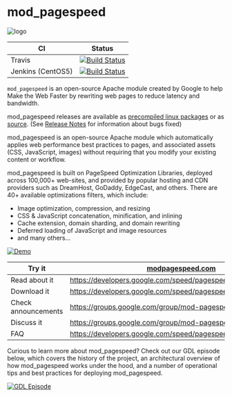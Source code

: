 # mod_pagespeed
![logo](https://storage.googleapis.com/icons.google.com.a.appspot.com/google-assets/branding/product_logos/_quantum/res-export/logo_pagespeed_192px_clr.svg)

|CI|Status|
|---|---|
|Travis|[![Build Status](https://travis-ci.org/pagespeed/mod_pagespeed.svg?branch=master)](https://travis-ci.org/pagespeed/mod_pagespeed)|
|Jenkins (CentOS5)|[![Build Status](http://104.154.17.78:8080/buildStatus/icon?job=mod_pagespeed)](http://104.154.17.78:8080/job/mod_pagespeed)|

`mod_pagespeed` is an open-source Apache module created by Google to help Make the Web Faster by rewriting web pages to reduce latency and bandwidth.

mod_pagespeed releases are available as [precompiled linux packages](https://developers.google.com/speed/pagespeed/module/download) or as [source](https://developers.google.com/speed/pagespeed/module/build_mod_pagespeed_from_source). (See [Release Notes](https://developers.google.com/speed/pagespeed/module/release_notes) for information about bugs fixed)

mod_pagespeed is an open-source Apache module which automatically applies web performance best practices to pages, and associated assets (CSS, JavaScript, images) without requiring that you modify your existing content or workflow.

mod_pagespeed is built on PageSpeed Optimization Libraries, deployed across 100,000+ web-sites, and provided by popular hosting and CDN providers such as DreamHost, GoDaddy, EdgeCast, and others. There are 40+ available optimizations filters, which include:

- Image optimization, compression, and resizing
- CSS & JavaScript concatenation, minification, and inlining
- Cache extension, domain sharding, and domain rewriting
- Deferred loading of JavaScript and image resources
- and many others...

[![Demo](http://img.youtube.com/vi/8moGR2qf994/0.jpg)](http://www.youtube.com/watch?v=8moGR2qf994)

|  Try it 	|   [modpagespeed.com](https://modpagespeed.com)	|
|---	|---	|
| Read about it  |https://developers.google.com/speed/pagespeed/module   |
| Download it  | https://developers.google.com/speed/pagespeed/module/download  |
| Check announcements  |https://groups.google.com/group/mod-pagespeed-announce   |
| Discuss it  | https://groups.google.com/group/mod-pagespeed-discuss  |
|FAQ   | https://developers.google.com/speed/pagespeed/module/faq  |


Curious to learn more about mod_pagespeed? Check out our GDL episode below, which covers the history of the project, an architectural overview of how mod_pagespeed works under the hood, and a number of operational tips and best practices for deploying mod_pagespeed.

[![GDL Episode](http://img.youtube.com/vi/6uCAdQSHhmA/0.jpg)](http://www.youtube.com/watch?v=6uCAdQSHhmA)
